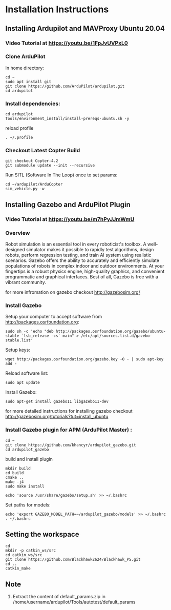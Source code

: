 # Installation Instructions

## Installing Ardupilot and MAVProxy Ubuntu 20.04

### Video Tutorial at https://youtu.be/1FpJvUVPxL0

### Clone ArduPilot

In home directory:
```
cd ~
sudo apt install git
git clone https://github.com/ArduPilot/ardupilot.git
cd ardupilot
```

### Install dependencies:
```
cd ardupilot
Tools/environment_install/install-prereqs-ubuntu.sh -y
```

reload profile
```
. ~/.profile
```

### Checkout Latest Copter Build
```
git checkout Copter-4.2
git submodule update --init --recursive
```

Run SITL (Software In The Loop) once to set params:
```
cd ~/ardupilot/ArduCopter
sim_vehicle.py -w
```
## Installing Gazebo and ArduPilot Plugin

### Video Tutorial at https://youtu.be/m7hPyJJmWmU

### Overview 

Robot simulation is an essential tool in every roboticist's toolbox. A well-designed simulator makes it possible to rapidly test algorithms, design robots, perform regression testing, and train AI system using realistic scenarios. Gazebo offers the ability to accurately and efficiently simulate populations of robots in complex indoor and outdoor environments. At your fingertips is a robust physics engine, high-quality graphics, and convenient programmatic and graphical interfaces. Best of all, Gazebo is free with a vibrant community.

for more infromation on gazebo checkout http://gazebosim.org/

### Install Gazebo 

Setup your computer to accept software from http://packages.osrfoundation.org:
```
sudo sh -c 'echo "deb http://packages.osrfoundation.org/gazebo/ubuntu-stable `lsb_release -cs` main" > /etc/apt/sources.list.d/gazebo-stable.list'
```

Setup keys:
```
wget http://packages.osrfoundation.org/gazebo.key -O - | sudo apt-key add -
```

Reload software list:
```
sudo apt update
```

Install Gazebo:

```
sudo apt-get install gazebo11 libgazebo11-dev
```

for more detailed instructions for installing gazebo checkout http://gazebosim.org/tutorials?tut=install_ubuntu


### Install Gazebo plugin for APM (ArduPilot Master) :
```
cd ~
git clone https://github.com/khancyr/ardupilot_gazebo.git
cd ardupilot_gazebo
```

build and install plugin
```
mkdir build
cd build
cmake ..
make -j4
sudo make install
```
```
echo 'source /usr/share/gazebo/setup.sh' >> ~/.bashrc
```
Set paths for models:
```
echo 'export GAZEBO_MODEL_PATH=~/ardupilot_gazebo/models' >> ~/.bashrc
. ~/.bashrc
```
## Setting the workspace
```
cd
mkdir -p catkin_ws/src
cd catkin_ws/src
git clone https://github.com/Blackhawk2624/Blackhawk_PS.git
cd ..
catkin_make

```
## Note

1. Extract the content of default_params.zip in /home/username/ardupilot/Tools/autotest/default_params
